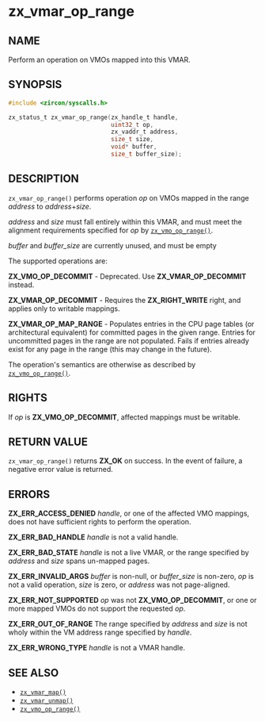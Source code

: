 # zx_vmar_op_range

## NAME

<!-- Updated by update-docs-from-fidl, do not edit. -->

Perform an operation on VMOs mapped into this VMAR.

## SYNOPSIS

<!-- Updated by update-docs-from-fidl, do not edit. -->

```c
#include <zircon/syscalls.h>

zx_status_t zx_vmar_op_range(zx_handle_t handle,
                             uint32_t op,
                             zx_vaddr_t address,
                             size_t size,
                             void* buffer,
                             size_t buffer_size);
```

## DESCRIPTION

`zx_vmar_op_range()` performs operation *op* on VMOs mapped in the range *address* to *address*+*size*.

*address* and *size* must fall entirely within this VMAR, and must meet the alignment requirements specified for *op* by [`zx_vmo_op_range()`].

*buffer* and *buffer_size* are currently unused, and must be empty

The supported operations are:

**ZX_VMO_OP_DECOMMIT** - Deprecated. Use **ZX_VMAR_OP_DECOMMIT** instead.

**ZX_VMAR_OP_DECOMMIT** - Requires the **ZX_RIGHT_WRITE** right, and applies only to writable mappings.

**ZX_VMAR_OP_MAP_RANGE** - Populates entries in the CPU page tables (or architectural equivalent) for committed pages in the given range. Entries for uncommitted pages in the range are not populated. Fails if entries already exist for any page in the range (this may change in the future).

The operation's semantics are otherwise as described by [`zx_vmo_op_range()`].

## RIGHTS

<!-- Updated by update-docs-from-fidl, do not edit. -->

If *op* is **ZX_VMO_OP_DECOMMIT**, affected mappings must be writable.

## RETURN VALUE

`zx_vmar_op_range()` returns **ZX_OK** on success. In the event of failure, a negative error value is returned.

## ERRORS

**ZX_ERR_ACCESS_DENIED**  *handle*, or one of the affected VMO mappings, does not have sufficient rights to perform the operation.

**ZX_ERR_BAD_HANDLE**  *handle* is not a valid handle.

**ZX_ERR_BAD_STATE**  *handle* is not a live VMAR, or the range specified by *address* and *size* spans un-mapped pages.

**ZX_ERR_INVALID_ARGS**  *buffer* is non-null, or *buffer_size* is non-zero, *op* is not a valid operation, *size* is zero, or *address* was not page-aligned.

**ZX_ERR_NOT_SUPPORTED**  *op* was not **ZX_VMO_OP_DECOMMIT**, or one or more mapped VMOs do not support the requested *op*.

**ZX_ERR_OUT_OF_RANGE**  The range specified by *address* and *size* is not wholy within the VM address range specified by *handle*.

**ZX_ERR_WRONG_TYPE**  *handle* is not a VMAR handle.

## SEE ALSO

 - [`zx_vmar_map()`]
 - [`zx_vmar_unmap()`]
 - [`zx_vmo_op_range()`]

<!-- References updated by update-docs-from-fidl, do not edit. -->

[`zx_vmar_map()`]: vmar_map.md
[`zx_vmar_unmap()`]: vmar_unmap.md
[`zx_vmo_op_range()`]: vmo_op_range.md
